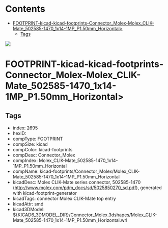 



Contents
========

* [FOOTPRINT-kicad-kicad-footprints-Connector_Molex-Molex_CLIK-Mate_502585-1470_1x14-1MP_P1.50mm_Horizontal>](#footprint-kicad-kicad-footprints-connector_molex-molex_clik-mate_502585-1470_1x14-1mp_p150mm_horizontal)
	* [Tags](#tags)
  
![][im]
# FOOTPRINT-kicad-kicad-footprints-Connector_Molex-Molex_CLIK-Mate_502585-1470_1x14-1MP_P1.50mm_Horizontal>

## Tags

- index: 2695
- hexID: 
- oompType: FOOTPRINT
- oompSize: kicad
- oompColor: kicad-footprints
- oompDesc: Connector_Molex
- oompIndex: Molex_CLIK-Mate_502585-1470_1x14-1MP_P1.50mm_Horizontal
- oompName: kicad-footprints/Connector_Molex/Molex_CLIK-Mate_502585-1470_1x14-1MP_P1.50mm_Horizontal
- kicadDesc: Molex CLIK-Mate series connector, 502585-1470 (http://www.molex.com/pdm_docs/sd/5025850270_sd.pdf), generated with kicad-footprint-generator
- kicadTags: connector Molex CLIK-Mate top entry
- kicadAttr: smd
- kicad3DModel: ${KICAD6_3DMODEL_DIR}/Connector_Molex.3dshapes/Molex_CLIK-Mate_502585-1470_1x14-1MP_P1.50mm_Horizontal.wrl



[im]: image.png
